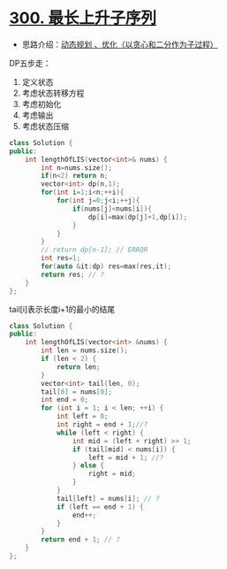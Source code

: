 # [300. 最长上升子序列](https://leetcode-cn.com/problems/longest-increasing-subsequence/)

+ 思路介绍：[动态规划 、优化（以贪心和二分作为子过程）](https://leetcode-cn.com/problems/longest-increasing-subsequence/solution/dong-tai-gui-hua-er-fen-cha-zhao-tan-xin-suan-fa-p/)

DP五步走：

1. 定义状态
2. 考虑状态转移方程
3. 考虑初始化
4. 考虑输出
5. 考虑状态压缩

```cpp
class Solution {
public:
    int lengthOfLIS(vector<int>& nums) {
        int n=nums.size();
        if(n<2) return n;
        vector<int> dp(n,1);
        for(int i=1;i<n;++i){
            for(int j=0;j<i;++j){
                if(nums[j]<nums[i]){
                    dp[i]=max(dp[j]+1,dp[i]);
                }
            }
        }
        // return dp[n-1]; // ERROR
        int res=1;
        for(auto &it:dp) res=max(res,it);
        return res; // ?  
    }
};
```

tail[i]表示长度i+1的最小的结尾

```cpp
class Solution {
public:
    int lengthOfLIS(vector<int> &nums) {
        int len = nums.size();
        if (len < 2) {
            return len;
        }
        vector<int> tail(len, 0);
        tail[0] = nums[0];
        int end = 0;
        for (int i = 1; i < len; ++i) {
            int left = 0;
            int right = end + 1;//?
            while (left < right) {
                int mid = (left + right) >> 1;
                if (tail[mid] < nums[i]) {
                    left = mid + 1; //?
                } else {
                    right = mid;
                }
            }
            tail[left] = nums[i]; // ?
            if (left == end + 1) {
                end++;
            }
        }
        return end + 1; // ?
    }
};
```
